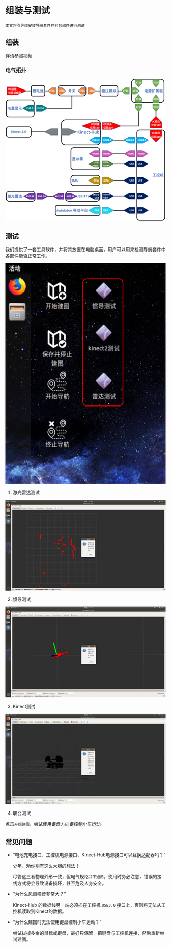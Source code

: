# 组装与测试

    本文将引导你安装导航套件并对各部件进行测试


## 组装

详请参照视频

### 电气拓扑

![](imgs/autolabor_box_v1_electrical_topology.png)

## 测试

我们提供了一套工具软件，并将其放置在电脑桌面，用户可以用来检测导航套件中各部件能否正常工作。

![](./imgs/autolabor_os_desktop.png)


1. 激光雷达测试

![](./imgs/lidar_test.png)


2. 惯导测试

![](./imgs/imu_test.png)


3. Kinect测试

![](./imgs/kinect_test.png)

4. 联合测试

点击`开始建图`，尝试使用键盘方向键控制小车运动。

## 常见问题

* “电池充电接口、工控机电源接口、Kinect-Hub电源接口可以互换适配器吗？”

    少年，劝你别有这么大胆的想法！


    尽管这三者物理外形一致，但电气规格`并不通用`，使用时务必注意，错误的接线方式将会导致设备损坏，甚至危及人身安全。

* “为什么风扇噪音非常大？”

    Kinect-Hub 的数据线另一端必须插在工控机 `USB3.0` 接口上，否则将无法从工控机读取到Kinect的数据。

* “为什么建图时无法使用键盘控制小车运动？”

    尝试拔掉多余的鼠标或键盘，最好只保留一把键盘与工控机连接，然后重新尝试建图。
